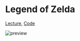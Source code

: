 # Legend of Zelda

[Lecture](https://learning.edx.org/course/course-v1:HarvardX+CS50G+Games/block-v1:HarvardX+CS50G+Games+type@sequential+block@fc12ac89f1814c42b517439a4190bdc5/block-v1:HarvardX+CS50G+Games+type@vertical+block@64f11a575e6e4f04a3afc324a4be8c76),
[Code](https://github.com/games50/zelda)

![preview](./preview.png)
